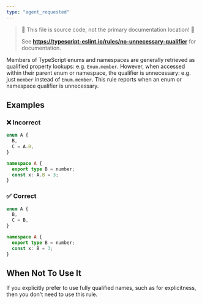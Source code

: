 ```yaml
---
type: "agent_requested"
---
```


> 🛑 This file is source code, not the primary documentation location! 🛑
>
> See **https://typescript-eslint.io/rules/no-unnecessary-qualifier** for documentation.

Members of TypeScript enums and namespaces are generally retrieved as qualified property lookups: e.g. `Enum.member`.
However, when accessed within their parent enum or namespace, the qualifier is unnecessary: e.g. just `member` instead of `Enum.member`.
This rule reports when an enum or namespace qualifier is unnecessary.

## Examples

<!--tabs-->

### ❌ Incorrect

```ts
enum A {
  B,
  C = A.B,
}
```

```ts
namespace A {
  export type B = number;
  const x: A.B = 3;
}
```

### ✅ Correct

```ts
enum A {
  B,
  C = B,
}
```

```ts
namespace A {
  export type B = number;
  const x: B = 3;
}
```

## When Not To Use It

If you explicitly prefer to use fully qualified names, such as for explicitness, then you don't need to use this rule.
